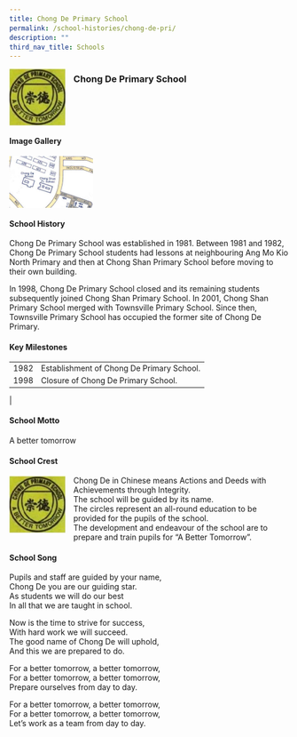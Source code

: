 ```yaml
---
title: Chong De Primary School
permalink: /school-histories/chong-de-pri/
description: ""
third_nav_title: Schools
---
```

<img src="/images/chongdepri1.png" style="width:20%;margin-right:15px;" align = "left">

### **Chong De Primary School**

<br clear="left">

#### **Image Gallery**

<p><a href="https://staging.d1yxymztqoj7qn.amplifyapp.com/images/chongdepri2.jpg">  
<img src="/images/chongdepri2.jpg" style="width:30%;margin-right:15px;" align = "left">
</a></p>

<br clear="left">

#### **School History**
Chong De Primary School was established in 1981. Between 1981 and 1982, Chong De Primary School students had lessons at neighbouring Ang Mo Kio North Primary and then at Chong Shan Primary School before moving to their own building.  
  
In 1998, Chong De Primary School closed and its remaining students subsequently joined Chong Shan Primary School. In 2001, Chong Shan Primary School merged with Townsville Primary School. Since then, Townsville Primary School has occupied the former site of Chong De Primary.

#### **Key Milestones**

|  |  |
|:---:|---|
| 1982 | Establishment of Chong De Primary School. |
| 1998 | Closure of Chong De Primary School. |
|

#### **School Motto**
A better tomorrow

#### **School Crest**
<img src="/images/chongdepri1.png" style="width:20%;margin-right:15px;" align = "left">

Chong De in Chinese means Actions and Deeds with Achievements through Integrity.<br>
The school will be guided by its name.<br>
The circles represent an all-round education to be provided for the pupils of the school.<br>
The development and endeavour of the school are to prepare and train pupils for “A Better Tomorrow”.

#### **School Song**
Pupils and staff are guided by your name,<br>
Chong De you are our guiding star.<br>
As students we will do our best<br>
In all that we are taught in school.

Now is the time to strive for success,<br>
With hard work we will succeed.<br>
The good name of Chong De will uphold,<br>
And this we are prepared to do.

For a better tomorrow, a better tomorrow,<br>
For a better tomorrow, a better tomorrow,<br>
Prepare ourselves from day to day.

For a better tomorrow, a better tomorrow,<br>
For a better tomorrow, a better tomorrow,<br>
Let’s work as a team from day to day.